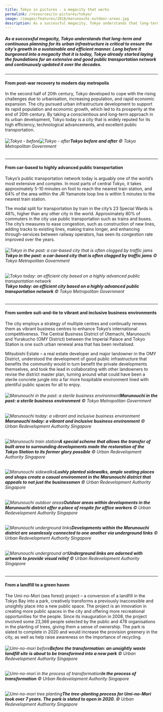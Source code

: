 ```yaml
---
title: Tokyo in pictures - a megacity that works
permalink: /resources/in-pictures/tokyo/
image: /images/features/2018/marunouchi-outdoor-areas.jpg
description: As a successful megacity, Tokyo understands that long-term and continuous planning for its urban infrastructure is critical to ensure the city’s growth in a sustainable and efficient manner. Long before it burgeoned into a megacity that it is today, Tokyo already started laying the foundations for an extensive and good public transportation network and continuously updated it over the decades.
---
```


##### As a successful megacity, Tokyo understands that long-term and continuous planning for its urban infrastructure is critical to ensure the city’s growth in a sustainable and efficient manner. Long before it burgeoned into a megacity that it is today, Tokyo already started laying the foundations for an extensive and good public transportation network and continuously updated it over the decades.

---

#### **From post-war recovery to modern day metropolis**

In the second half of 20th century, Tokyo developed to cope with the rising challenges due to urbanisation, increasing population, and rapid economic expansion. The city pursued urban infrastructure development to support its rapid population and economic growth, which led to its prosperity at the end of 20th century. By taking a conscientious and long-term approach in its urban development, Tokyo today is a city that is widely reputed for its high efficiency, technological advancements, and excellent public transportation. 

###### ![Tokyo - before](/images/features/2018/tokyo-before.jpg/)![Tokyo - after](/images/features/2018/tokyo-after.jpg/)**Tokyo before and after** © Tokyo Metropolitan Government

---

#### **From car-based to highly advanced public transportation** 

Tokyo’s public transportation network today is arguably one of the world’s most extensive and complex. In most parts of central Tokyo, it takes approximately 5-10 minutes on foot to reach the nearest train station, and 64% of the area within the JR Yamanote loop line is within 5 minutes to the nearest train station. 

The modal split for transportation by train in the city’s 23 Special Wards is 48%, higher than any other city in the world. Approximately 80% of commuters in the city use public transportation such as trains and buses. The city’s measures to ease congestion, such as construction of new lines, adding tracks to existing lines, making trains longer, and enhancing through-services between railway operators, has seen its congestion rate improved over the years. 

###### ![Tokyo in the past: a car-based city that is often clogged by traffic jams](/images/features/2018/tokyo-transport-before.jpg/)**Tokyo in the past: a car-based city that is often clogged by traffic jams** © Tokyo Metropolitan Government

###### ![Tokyo today: an efficient city based on a highly advanced public transportation network](/images/features/2018/tokyo-transport-after.jpg/)**Tokyo today: an efficient city based on a highly advanced public transportation network** © Tokyo Metropolitan Government

---

#### **From sombre suit-and-tie to vibrant and inclusive business environments**

The city employs a strategy of multiple centres and continually renews them as vibrant business centres to enhance Tokyo’s international competitiveness. The Central Business District of Otemachi, Marunouchi and Yurakucho (OMY District) between the Imperial Palace and Tokyo Station is one such urban renewal area that has been revitalised. 

Mitsubishi Estate – a real estate developer and major landowner in the OMY District, understood the development of good public infrastructure that benefits the community would in turn benefit the private developments themselves, and took the lead in collaborating with other landowners to revise the district master plan, turning around what could have been a sterile concrete jungle into a far more hospitable environment lined with plentiful public spaces for all to enjoy. 

###### ![Marunouchi in the past: a sterile business environment](/images/features/2018/tokyo-marunouchi-before.jpg/)**Marunouchi in the past: a sterile business environment** © Tokyo Metropolitan Government

###### ![Marunouchi today: a vibrant and inclusive business environment](/images/features/2018/tokyo-marunouchi-after.jpg/)**Marunouchi today: a vibrant and inclusive business environment** © Urban Redevelopment Authority Singapore

###### ![Marunouchi train station](/images/features/2018/marunouchi-train-station.jpg/)**A special scheme that allows the transfer of built area to surrounding developments made the restoration of the Tokyo Station to its former glory possible** © Urban Redevelopment Authority Singapore

###### ![Marunouchi sidewalks](/images/features/2018/marunouchi-sidewalks.jpg/)**Lushly planted sidewalks, ample seating places and shops create a casual environment in the Marunouchi district that appeals to not just the businessmen** © Urban Redevelopment Authority Singapore

###### ![Marunouchi outdoor areas](/images/features/2018/marunouchi-outdoor-areas.jpg/)**Outdoor areas within developments in the Marunouchi district offer a place of respite for office workers** © Urban Redevelopment Authority Singapore

###### ![Marunouchi underground links](/images/features/2018/marunouchi-underground-links.jpg/)**Developments within the Marunouchi district are seamlessly connected to one another via underground links** © Urban Redevelopment Authority Singapore

###### ![Marunouchi underground art](/images/features/2018/marunouchi-underground-art.jpg/)**Underground links are adorned with artwork to provide visual relief** © Urban Redevelopment Authority Singapore

---

#### **From a landfill to a green haven** 

The Umi-no-Mori (sea forest) project – a conversion of a landfill in the Tokyo Bay into a park, creatively transforms a previously inaccessible and unsightly place into a new public space. The project is an innovation in creating more public spaces in the city and offering more recreational opportunities for the people. Since its inauguration in 2008, the project involved some 23,366 people selected by the public and 478 organisations in the planting of trees, giving them a sense of ownership. The park is slated to complete in 2020 and would increase the provision greenery in the city, as well as help raise awareness on the importance of recycling. 

###### ![Umi-no-mori before](/images/features/2018/umi-nomori-before.jpg/)**Before the transformation: an unsightly waste landfill site is about to be transformed into a new park** © Urban Redevelopment Authority Singapore

###### ![Umi-no-mori in the process of transformation](/images/features/2018/umi-no-mori-aerial.jpg/)**In the process of transformation** © Urban Redevelopment Authority Singapore

###### ![Umi-no-mori tree planting](/images/features/2018/umi-no-more-tree-planting.jpg/)**The tree-planting process for Umi-no-Mori took over 7 years. The park is slated to open in 2020.** © Urban Redevelopment Authority Singapore

